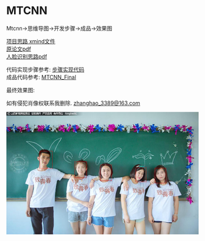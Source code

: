 # MTCNN
Mtcnn->思维导图->开发步骤->成品->效果图

[项目思路 xmind文件](https://github.com/Mrzhang3389/MTCNN/blob/master/Mtcnn_Step/%E5%8F%82%E8%80%83%E8%B5%84%E6%96%99/MTCNN.xmind)  
[原论文pdf](https://github.com/Mrzhang3389/MTCNN/blob/master/Mtcnn_Step/%E5%8F%82%E8%80%83%E8%B5%84%E6%96%99/(mtcnn)Joint%20Face%20Detection%20and%20Alignment%20using%20Multi-task%20Cascaded%20Convolutional%20Neural%20Networks.pdf)   
[人脸识别思路pdf](https://github.com/Mrzhang3389/MTCNN/blob/master/Mtcnn_Step/%E5%8F%82%E8%80%83%E8%B5%84%E6%96%99/%E5%A6%82%E4%BD%95%E5%BA%94%E2%BD%A4MTCNN%E5%92%8CFaceNet%E6%A8%A1%E5%9E%8B%E5%AE%9E%E7%8E%B0%E4%BA%BA%E8%84%B8%E6%A3%80%E6%B5%8B%E5%92%8C%E8%AF%86%E5%88%AB.pdf)  

代码实现步骤参考: [步骤实现代码](https://github.com/Mrzhang3389/MTCNN/tree/master/Mtcnn_Step/Step)  
成品代码参考: [MTCNN_Final](https://github.com/Mrzhang3389/MTCNN/tree/master/MtcnnFinal)  

最终效果图:

如有侵犯肖像权联系我删除.  zhanghao_3389@163.com

![example](./MtcnnFinal/效果图.jpg)
